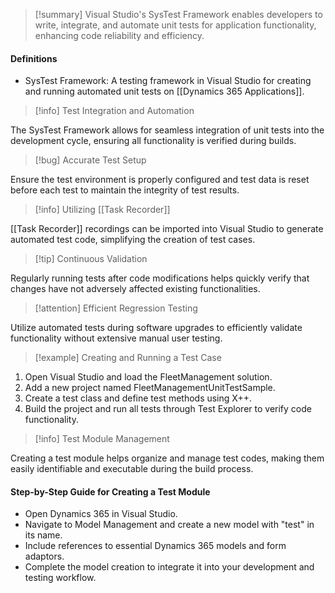 >[!summary]
>Visual Studio's SysTest Framework enables developers to write, integrate, and automate unit tests for application functionality, enhancing code reliability and efficiency.

#### Definitions
- SysTest Framework: A testing framework in Visual Studio for creating and running automated unit tests on [[Dynamics 365 Applications]].

>[!info] Test Integration and Automation

The SysTest Framework allows for seamless integration of unit tests into the development cycle, ensuring all functionality is verified during builds.

>[!bug] Accurate Test Setup

Ensure the test environment is properly configured and test data is reset before each test to maintain the integrity of test results.

>[!info] Utilizing [[Task Recorder]]

[[Task Recorder]] recordings can be imported into Visual Studio to generate automated test code, simplifying the creation of test cases.

>[!tip] Continuous Validation

Regularly running tests after code modifications helps quickly verify that changes have not adversely affected existing functionalities.

>[!attention] Efficient Regression Testing

Utilize automated tests during software upgrades to efficiently validate functionality without extensive manual user testing.

>[!example] Creating and Running a Test Case

1. Open Visual Studio and load the FleetManagement solution.
2. Add a new project named FleetManagementUnitTestSample.
3. Create a test class and define test methods using X++.
4. Build the project and run all tests through Test Explorer to verify code functionality.

>[!info] Test Module Management

Creating a test module helps organize and manage test codes, making them easily identifiable and executable during the build process.

#### Step-by-Step Guide for Creating a Test Module
- Open Dynamics 365 in Visual Studio.
- Navigate to Model Management and create a new model with "test" in its name.
- Include references to essential Dynamics 365 models and form adaptors.
- Complete the model creation to integrate it into your development and testing workflow.